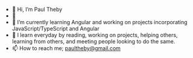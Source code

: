 - 👋 Hi, I’m Paul Theby
- 👀 
- 🌱 I’m currently learning Angular and working on projects incorporating JavaScript/TypeScript and Angular
- 💞️ I learn everyday by reading, working on projects, helping others, learning from others,  and meeting people looking to do the same. 
- 📫 How to reach me; paultheby@gmail.com

<!---
Ptheby/Ptheby is a ✨ special ✨ repository because its `README.md` (this file) appears on your GitHub profile.
You can click the Preview link to take a look at your changes.
--->
